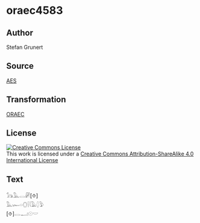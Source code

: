# oraec4583

## Author

Stefan Grunert

## Source

[AES](https://github.com/simondschweitzer/aes)

## Transformation

[ORAEC](https://oraec.github.io/)

## License

<a rel="license" href="http://creativecommons.org/licenses/by-sa/4.0/"><img alt="Creative Commons License" style="border-width:0" src="https://i.creativecommons.org/l/by-sa/4.0/88x31.png" /></a><br />This work is licensed under a <a rel="license" href="http://creativecommons.org/licenses/by-sa/4.0/">Creative Commons Attribution-ShareAlike 4.0 International License</a>

## Text

𓃥𓅓𓂋𓏞[⯑]<br>
𓅓𓆱𓏏𓂘𓍛𓇋𓄿𓆭𓅱<br>
[⯑]𓂋𓂝𓇳𓎟<br>
